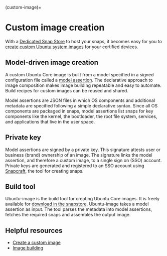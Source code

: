 (custom-image)=
# Custom image creation

With a [Dedicated Snap Store](https://ubuntu.com/internet-of-things/appstore) to host your snaps, it becomes easy for you to [create custom Ubuntu system images](https://ubuntu.com/core/docs/custom-images) for your certified devices.

## Model-driven image creation

A custom Ubuntu Core image is built from a model specified in a signed configuration file called a [model assertion](https://core.docs.ubuntu.com/en/reference/assertions/model). The declarative approach to image composition makes image building repeatable and easy to automate. Build recipes for custom images can be reused and shared.

Model assertions are JSON files in which OS components and additional metadata are specified following a simple declarative syntax. Since all OS components are packaged in snaps, model assertions list snaps for key components like the kernel, the bootloader, the root file system, services, and applications that live in the user space.

## Private key

Model assertions are signed by a private key. This signature attests user or business (brand) ownership of an image. The signature links the model assertion, and therefore a custom image, to a single sign on (SSO) account. Private keys are generated and registered to an SSO account using [Snapcraft](https://snapcraft.io/), the tool for creating snaps.

## Build tool

Ubuntu-image is the build tool for creating Ubuntu Core images. It is freely available for [download in the snapstore](https://snapcraft.io/ubuntu-image). Ubuntu-image takes a model assertion as input. The tool parses the metadata into model assertions, fetches the required snaps and assembles the output image.

## Helpful resources

* [Create a custom image](https://ubuntu.com/core/docs/custom-images)
* [Image building](https://ubuntu.com/core/docs/image-building)
